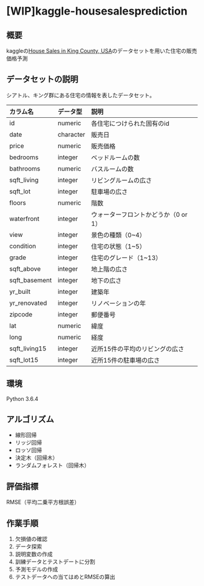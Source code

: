 # [WIP]kaggle-housesalesprediction

## 概要
kaggleの[House Sales in King County, USA](https://www.kaggle.com/harlfoxem/housesalesprediction)のデータセットを用いた住宅の販売価格予測

## データセットの説明
シアトル、キング群にある住宅の情報を表したデータセット。

| カラム名 | データ型 | 説明 |
|:---|:---|:---|
|id |numeric |各住宅につけられた固有のid |
|date |character |販売日 |
|price |numeric |販売価格 |
|bedrooms |integer |ベッドルームの数 |
|bathrooms |numeric |バスルームの数 |
|sqft_living |integer |リビングルームの広さ |
|sqft_lot |integer |駐車場の広さ |
|floors |numeric |階数 |
|waterfront |integer |ウォーターフロントかどうか（0 or 1） |
|view |integer |景色の種類（0~4） |
|condition |integer |住宅の状態（1~5） |
|grade |integer |住宅のグレード（1~13） |
|sqft_above |integer |地上階の広さ |
|sqft_basement |integer |地下の広さ |
|yr_built |integer |建築年 |
|yr_renovated |integer |リノベーションの年 |
|zipcode |integer |郵便番号 |
|lat |numeric |緯度 |
|long |numeric |経度 |
|sqft_living15 |integer |近所15件の平均のリビングの広さ |
| sqft_lot15|integer |近所15件の駐車場の広さ |

## 環境
Python 3.6.4

## アルゴリズム
- 線形回帰
- リッジ回帰
- ロッソ回帰
- 決定木（回帰木）
- ランダムフォレスト（回帰木）

## 評価指標
RMSE（平均二乗平方根誤差）

## 作業手順
1. 欠損値の確認
2. データ探索
3. 説明変数の作成
4. 訓練データとテストデートに分割
5. 予測モデルの作成
6. テストデータへの当てはめとRMSEの算出


